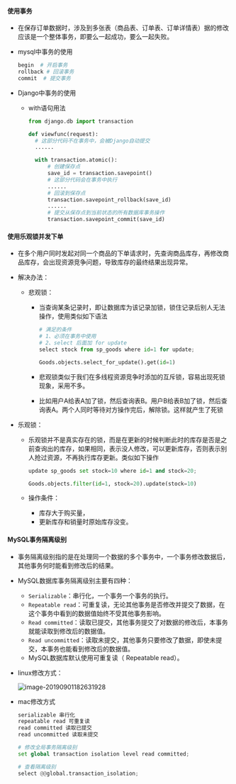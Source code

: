 #### 使用事务

- 在保存订单数据时，涉及到多张表（商品表、订单表、订单详情表）据的修改应该是一个整体事务，即要么一起成功，要么一起失败。

- mysql中事务的使用

  ```python
  begin  # 开启事务
  rollback # 回滚事务
  commit  # 提交事务
  ```

- Django中事务的使用

  - with语句用法

    ```python
    from django.db import transaction
    
    def viewfunc(request):
      # 这部分代码不在事务中，会被Django自动提交
      ......
    
      with transaction.atomic():
          # 创建保存点
          save_id = transaction.savepoint()
          # 这部分代码会在事务中执行
          ......
          # 回滚到保存点
          transaction.savepoint_rollback(save_id)
          ......
          # 提交从保存点到当前状态的所有数据库事务操作
          transaction.savepoint_commit(save_id)
    ```

#### 使用乐观锁并发下单

- 在多个用户同时发起对同一个商品的下单请求时，先查询商品库存，再修改商品库存，会出现资源竞争问题，导致库存的最终结果出现异常。

- 解决办法：

  - 悲观锁：

    - 当查询某条记录时，即让数据库为该记录加锁，锁住记录后别人无法操作，使用类似如下语法

      ```python
      # 满足的条件
      # 1、必须在事务中使用
      # 2、select 后面加 for update
      select stock from sp_goods where id=1 for update;
      
      Goods.objects.select_for_update().get(id=1)
      ```

    - 悲观锁类似于我们在多线程资源竞争时添加的互斥锁，容易出现死锁现象，采用不多。

    - 比如用户A给表A加了锁，然后查询表B。用户B给表B加了锁，然后查询表A。两个人同时等待对方操作完后，解除锁。这样就产生了死锁

- 乐观锁：

  - 乐观锁并不是真实存在的锁，而是在更新的时候判断此时的库存是否是之前查询出的库存，如果相同，表示没人修改，可以更新库存，否则表示别人抢过资源，不再执行库存更新。类似如下操作

    ```python
    update sp_goods set stock=10 where id=1 and stock=20;
    
    Goods.objects.filter(id=1, stock=20).update(stock=10)
    ```

  - 操作条件：

    - 库存大于购买量，
    - 更新库存和销量时原始库存没变。

#### MySQL事务隔离级别

- 事务隔离级别指的是在处理同一个数据的多个事务中，一个事务修改数据后，其他事务何时能看到修改后的结果。

- MySQL数据库事务隔离级别主要有四种：

  - `Serializable`：串行化，一个事务一个事务的执行。
  - `Repeatable read`：可重复读，无论其他事务是否修改并提交了数据，在这个事务中看到的数据值始终不受其他事务影响。
  - `Read committed`：读取已提交，其他事务提交了对数据的修改后，本事务就能读取到修改后的数据值。
  - `Read uncommitted`：读取未提交，其他事务只要修改了数据，即使未提交，本事务也能看到修改后的数据值。
  - MySQL数据库默认使用可重复读（ Repeatable read）。

- linux修改方式：

  ![image-20190901182631928](/Users/apple/qianfeng/授课/sz1903/day06/资料/day06.assets/image-20190901182631928.png)

- mac修改方式

  ```python
  serializable 串行化
  repeatable read 可重复读
  read committed 读取已提交
  read uncommitted 读取未提交
  
  # 修改全局事务隔离级别
  set global transaction isolation level read committed;
  
  # 查看隔离级别
  select @@global.transaction_isolation;
  ```

